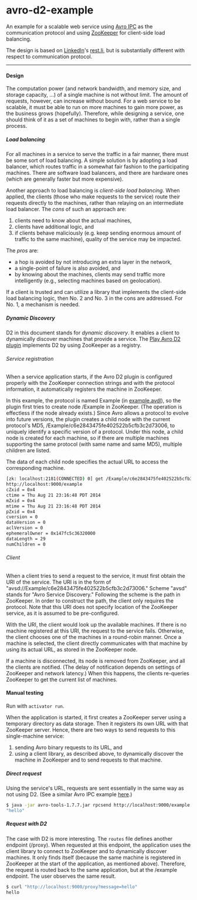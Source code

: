 avro-d2-example
=========

An example for a scalable web service using [Avro IPC](http://avro.apache.org/docs/current/spec.html#Protocol+Declaration) as the communication protocol and using [ZooKeeper](http://zookeeper.apache.org/) for client-side load balancing.

The design is based on [LinkedIn](https://www.linkedin.com)'s [rest.li](http://rest.li/), but is substantially different with respect to communication protocol.

---

#### Design

The computation power (and network bandwidth, and memory size, and storage capacity, ...) of a single machine is not without limit. The amount of requests, however, can increase without bound. For a web service to be scalable, it must be able to run on more machines to gain more power, as the business grows (hopefully). Therefore, while designing a service, one should think of it as a set of machines to begin with, rather than a single process.

##### Load balancing

For all machines in a service to serve the traffic in a fair manner, there must be some sort of load balancing. A simple solution is by adopting a load balancer, which routes traffic in a somewhat fair fashion to the participating machines. There are software load balancers, and there are hardware ones (which are generally faster but more expensive).

Another approach to load balancing is _client-side load balancing_. When applied, the clients (those who make requests to the service) route their requests directly to the machines, rather than relaying on an intermediate load balancer. The _cons_ of such an approach are:

1. clients need to know about the actual machines,
2. clients have additional logic, and
3. if clients behave maliciously (e.g. keep sending enormous amount of traffic to the same machine), quality of the service may be impacted.

The _pros_ are:

* a hop is avoided by not introducing an extra layer in the network,
* a single-point of failure is also avoided, and
* by knowing about the machines, clients may send traffic more intelligently (e.g., selecting machines based on geolocation).

If a client is trusted and can utilize a library that implements the client-side load balancing logic, then No. 2 and No. 3 in the cons are addressed. For No. 1, a mechanism is needed.

##### Dynamic Discovery

D2 in this document stands for _dynamic discovery_. It enables a client to dynamically discover machines that provide a service. The [Play Avro D2 plugin](https://github.com/tfeng/play-plugins/tree/master/avro-d2-plugin) implements D2 by using ZooKeeper as a registry.

###### Service registration

When a service application starts, if the Avro D2 plugin is configured properly with the ZooKeeper connection strings and with the protocol information, it automatically registers the machine in ZooKeeper.

In this example, the protocol is named Example (in [example.avdl](https://github.com/tfeng/play-examples/blob/master/avro-d2-example/schemata/example.avdl)), so the plugin first tries to create node /Example in ZooKeeper. (The operation is effectless if the node already exists.) Since Avro allows a protocol to evolve into future versions, the plugin creates a child node with the current protocol's MD5, /Example/c6e2843475fe402522b5cfb3c2d73006, to uniquely identify a specific version of a protocol. Under this node, a child node is created for each machine, so if there are multiple machines supporting the same protocol (with same name and same MD5), multiple children are listed.

The data of each child node specifies the actual URL to access the corresponding machine.

```bash
[zk: localhost:2181(CONNECTED) 0] get /Example/c6e2843475fe402522b5cfb3c2d73006/0000000000
http://localhost:9000/example
cZxid = 0x4
ctime = Thu Aug 21 23:16:48 PDT 2014
mZxid = 0x4
mtime = Thu Aug 21 23:16:48 PDT 2014
pZxid = 0x4
cversion = 0
dataVersion = 0
aclVersion = 0
ephemeralOwner = 0x147fc5c36320000
dataLength = 29
numChildren = 0
```

###### Client

When a client tries to send a request to the service, it must first obtain the URI of the service. The URI is in the form of "avsd://Example/c6e2843475fe402522b5cfb3c2d73006." Scheme "avsd" stands for "Avro Service Discovery." Following the scheme is the path in ZooKeeper. In order to construct the path, the client only requires the protocol. Note that this URI does not specify location of the ZooKeeper service, as it is assumed to be pre-configured.

With the URI, the client would look up the available machines. If there is no machine registered at this URI, the request to the service fails. Otherwise, the client chooses one of the machines in a round-robin manner. Once a machine is selected, the client directly communicates with that machine by using its actual URL, as stored in the ZooKeeper node.

If a machine is disconnected, its node is removed from ZooKeeper, and all the clients are notified. (The delay of notification depends on settings of ZooKeeper and network latency.) When this happens, the clients re-queries ZooKeeper to get the current list of machines.

#### Manual testing

Run with ```activator run```.

When the application is started, it first creates a ZooKeeper server using a temporary directory as data storage. Then it registers its own URL with that ZooKeeper server. Hence, there are two ways to send requests to this single-machine service:

1. sending Avro binary requests to its URL, and
2. using a client library, as described above, to dynamically discover the machine in ZooKeeper and to send requests to that machine.

##### Direct request

Using the service's URL, requests are sent essentially in the same way as not using D2. (See a similar Avro IPC example [here](https://github.com/tfeng/play-examples/tree/master/avro-example).)

```bash
$ java -jar avro-tools-1.7.7.jar rpcsend http://localhost:9000/example target/schemata/example.avpr echo -data '{"message": "hello"}'
"hello"
```

##### Request with D2

The case with D2 is more interesting. The ```routes``` file defines another endpoint (/proxy). When requested at this endpoint, the application uses the client library to connect to ZooKeeper and to dynamically discover machines. It only finds itself (because the same machine is registered in ZooKeeper at the start of the application, as mentioned above). Therefore, the request is routed back to the same application, but at the /example endpoint. The user observes the same result.

```bash
$ curl "http://localhost:9000/proxy?message=hello"
hello
```
